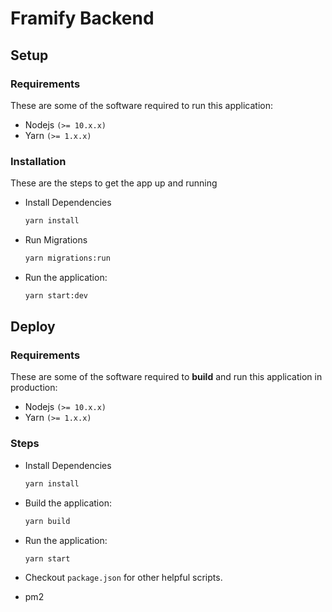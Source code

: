 # Framify Backend

## Setup

### Requirements

These are some of the software required to run this application:

- Nodejs `(>= 10.x.x)`
- Yarn `(>= 1.x.x)`

### Installation

These are the steps to get the app up and running

- Install Dependencies

  ```sh
  yarn install
  ```

- Run Migrations

  ```sh
  yarn migrations:run
  ```

- Run the application:

  ```sh
  yarn start:dev
  ```

## Deploy

### Requirements

These are some of the software required to **build** and run this application in production:

- Nodejs `(>= 10.x.x)`
- Yarn `(>= 1.x.x)`

### Steps

- Install Dependencies

  ```sh
  yarn install
  ```

- Build the application:

  ```sh
  yarn build
  ```

- Run the application:

  ```sh
  yarn start
  ```

- Checkout `package.json` for other helpful scripts.
- pm2
